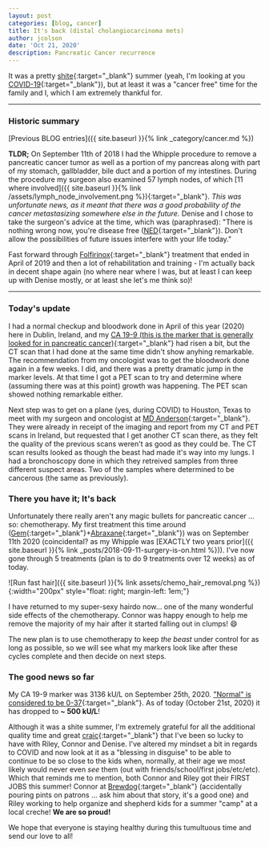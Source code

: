 ```yaml
---
layout: post
categories: [blog, cancer]
title: It's back (distal cholangiocarcinoma mets)
author: jcolson
date: 'Oct 21, 2020'
description: Pancreatic Cancer recurrence
---
```


It was a pretty [shite](https://www.urbandictionary.com/define.php?term=shite){:target="_blank"} summer (yeah, I'm looking at you [COVID-19](https://news.google.com/covid19/map){:target="_blank"}), but at least it was a "cancer free" time for the family and I, which I am extremely thankful for.

---

### Historic summary

[Previous BLOG entries]({{ site.baseurl }}{% link _category/cancer.md %})

**TLDR;**  On September 11th of 2018 I had the Whipple procedure to remove a pancreatic cancer tumor as well as a portion of my pancreas along with part of my stomach, gallbladder, bile duct and a portion of my intestines.  During the procedure my surgeon also examined 57 lymph nodes, of which [11 where involved]({{ site.baseurl }}{% link /assets/lymph_node_involvement.png %}){:target="_blank"}.  _This was unfortunate news, as it meant that there was a good probability of the cancer metastasizing somewhere else in the future._  Denise and I chose to take the surgeon's advice at the time, which was (paraphrased): "There is nothing wrong now, you're disease free ([NED](https://en.wikipedia.org/wiki/No_Evidence_of_Disease){:target="_blank"}).  Don't allow the possibilities of future issues interfere with your life today."

Fast forward through [Folfirinox](https://en.wikipedia.org/wiki/FOLFIRINOX){:target="_blank"} treatment that ended in April of 2019 and then a lot of rehabilitation and training - I'm actually back in decent shape again (no where near where I was, but at least I can keep up with Denise mostly, or at least she let's me think so)!

---

### Today's update

I had a normal checkup and bloodwork done in April of this year (2020) here in Dublin, Ireland, and my [CA 19-9 (this is the marker that is generally looked for in pancreatic cancer)](https://en.wikipedia.org/wiki/CA19-9){:target="_blank"} had risen a bit, but the CT scan that I had done at the same time didn't show anyhing remarkable.  The recommendation from my oncologist was to get the bloodwork done again in a few weeks.  I did, and there was a pretty dramatic jump in the marker levels.  At that time I got a PET scan to try and determine where (assuming there was at this point) growth was happening.  The PET scan showed nothing remarkable either.

Next step was to get on a plane (yes, during COVID) to Houston, Texas to meet with my surgeon and oncologist at [MD Anderson](https://www.mdanderson.org/){:target="_blank"}.  They were already in receipt of the imaging and report from my CT and PET scans in Ireland, but requested that I get another CT scan there, as they felt the quality of the previous scans weren't as good as they could be.  The CT scan results looked as though the beast had made it's way into my lungs.  I had a bronchoscopy done in which they retreived samples from three different suspect areas.  Two of the samples where determined to be cancerous (the same as previously).

### There you have it; It's back

Unfortunately there really aren't any magic bullets for pancreatic cancer ... so: chemotherapy.  My first treatment this time around ([Gem](https://en.wikipedia.org/wiki/Gemcitabine){:target="_blank"}+[Abraxane](https://en.wikipedia.org/wiki/Protein-bound_paclitaxel){:target="_blank"}) was on September 11th 2020 (coincidental? as my Whipple was [EXACTLY two years prior]({{ site.baseurl }}{% link _posts/2018-09-11-surgery-is-on.html %})).  I've now gone through 5 treatments (plan is to do 9 treatments over 12 weeks) as of today.

![Run fast hair]({{ site.baseurl }}{% link assets/chemo_hair_removal.png %}){:width="200px" style="float: right; margin-left: 1em;"}

I have returned to my super-sexy hairdo now... one of the many wonderful side effects of the chemotherapy.  Connor was happy enough to help me remove the majority of my hair after it started falling out in clumps! 😄

The new plan is to use chemotherapy to keep _the beast_ under control for as long as possible, so we will see what my markers look like after these cycles complete and then decide on next steps.

### The good news so far

My CA 19-9 marker was 3136 kU/L on September 25th, 2020.  ["Normal" is considered to be 0-37](https://www.pancan.org/facing-pancreatic-cancer/diagnosis/ca19-9/#results){:target="_blank"}.  As of today (October 21st, 2020) it has dropped to **~ 500 kU/L**!

Although it was a shite summer, I'm extremely grateful for all the additional quality time and great [craic](https://www.urbandictionary.com/define.php?term=Craic){:target="_blank"} that I've been so lucky to have with Riley, Connor and Denise.  I've altered my mindset a bit in regards to COVID and now look at it as a "blessing in disguise" to be able to continue to be so close to the kids when, normally, at their age we most likely would never even _see_ them (out with friends/school/first jobs/etc/etc).  Which that reminds me to mention, both Connor and Riley got their FIRST JOBS this summer!  Connor at [Brewdog](https://www.brewdog.com/uk/bars/global/dublinoutpost){:target="_blank"} (accidentally pouring pints on patrons ... ask him about that story, it's a good one) and Riley working to help organize and shepherd kids for a summer "camp" at a local creche!  **We are so proud!**

We hope that everyone is staying healthy during this tumultuous time and send our love to all!

